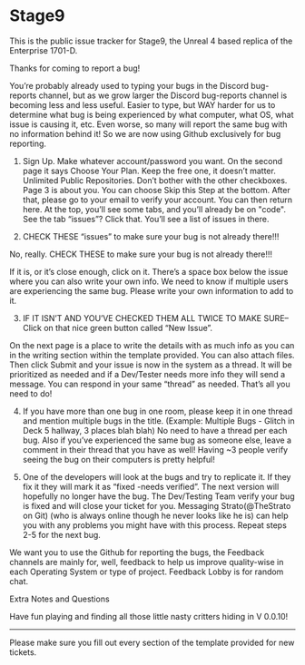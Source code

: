 # Stage9

This is the public issue tracker for Stage9, the Unreal 4 based replica of the Enterprise 1701-D.

Thanks for coming to report a bug!

You’re probably already used to typing your bugs in the Discord bug-reports channel, but as we grow larger the Discord bug-reports channel is becoming less and less useful. Easier to type, but WAY harder for us to determine what bug is being experienced by what computer, what OS, what issue is causing it, etc. Even worse, so many will report the same bug with no information behind it! So we are now using Github exclusively for bug reporting.

1. Sign Up. Make whatever account/password you want. On the second page it says Choose Your Plan. Keep the free one, it doesn’t matter. Unlimited Public Repositories. Don’t bother with the other checkboxes. Page 3 is about you. You can choose Skip this Step at the bottom. After that, please go to your email to verify your account. You can then return here.
At the top, you’ll see some tabs, and you’ll already be on "code". See the tab “issues”? Click that. You’ll see a list of issues in there.

2. CHECK THESE “issues” to make sure your bug is not already there!!!

No, really. CHECK THESE to make sure your bug is not already there!!! 

If it is, or it’s close enough, click on it. There’s a space box below the issue where you can also write your own info. We need to know if multiple users are experiencing the same bug. Please write your own information to add to it. 

3. IF IT ISN’T AND YOU’VE CHECKED THEM ALL TWICE TO MAKE SURE– Click on that nice green button called “New Issue”. 

On the next page is a place to write the details with as much info as you can in the writing section within the template provided. You can also attach files. Then click Submit and your issue is now in the system as a thread. It will be prioritized as needed and if a Dev/Tester needs more info they will send a message. You can respond in your same “thread” as needed. That’s all you need to do! 

4. If you have more than one bug in one room, please keep it in one thread and mention multiple bugs in the title. (Example: Multiple Bugs - Glitch in Deck 5 hallway, 3 places blah blah) No need to have a thread per each bug. Also if you’ve experienced the same bug as someone else, leave a comment in their thread that you have as well! Having ~3 people verify seeing the bug on their computers is pretty helpful! 

5. One of the developers will look at the bugs and try to replicate it. If they fix it they will mark it as “fixed -needs verified”. The next version will hopefully no longer have the bug. The Dev/Testing Team verify your bug is fixed and will close your ticket for you. Messaging Strato(@TheStrato on Git) (who is always online though he never looks like he is) can help you with any problems you might have with this process. Repeat steps 2-5 for the next bug.

We want you to use the Github for reporting the bugs, the Feedback channels are mainly for, well, feedback to help us improve quality-wise in each Operating System or type of project. Feedback Lobby is for random chat.

Extra Notes and Questions


Have fun playing and finding all those little nasty critters hiding in V 0.0.10!

----------------------------------------------------------------------------------------------------------------------------

Please make sure you fill out every section of the template provided for new tickets. 
